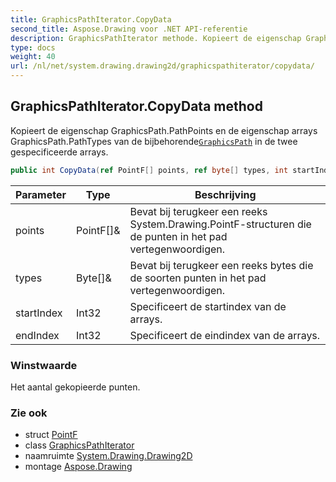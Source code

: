 ```yaml
---
title: GraphicsPathIterator.CopyData
second_title: Aspose.Drawing voor .NET API-referentie
description: GraphicsPathIterator methode. Kopieert de eigenschap GraphicsPath.PathPoints en de eigenschap arrays GraphicsPath.PathTypes van de bijbehorendeGraphicsPath in de twee gespecificeerde arrays.
type: docs
weight: 40
url: /nl/net/system.drawing.drawing2d/graphicspathiterator/copydata/
---
```

## GraphicsPathIterator.CopyData method

Kopieert de eigenschap GraphicsPath.PathPoints en de eigenschap arrays GraphicsPath.PathTypes van de bijbehorende[`GraphicsPath`](../../graphicspath/) in de twee gespecificeerde arrays.

```csharp
public int CopyData(ref PointF[] points, ref byte[] types, int startIndex, int endIndex)
```

| Parameter | Type | Beschrijving |
| --- | --- | --- |
| points | PointF[]& | Bevat bij terugkeer een reeks System.Drawing.PointF-structuren die de punten in het pad vertegenwoordigen. |
| types | Byte[]& | Bevat bij terugkeer een reeks bytes die de soorten punten in het pad vertegenwoordigen. |
| startIndex | Int32 | Specificeert de startindex van de arrays. |
| endIndex | Int32 | Specificeert de eindindex van de arrays. |

### Winstwaarde

Het aantal gekopieerde punten.

### Zie ook

* struct [PointF](../../../system.drawing/pointf/)
* class [GraphicsPathIterator](../)
* naamruimte [System.Drawing.Drawing2D](../../graphicspathiterator/)
* montage [Aspose.Drawing](../../../)


